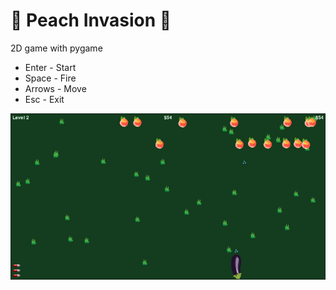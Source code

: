 # 🍑 Peach Invasion 🍆 ️

2D game with pygame

- Enter - Start
- Space - Fire
- Arrows - Move
- Esc - Exit

![screenshot](screenshot.png)
